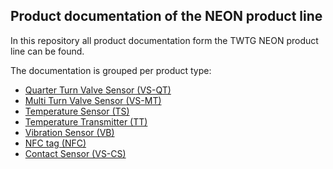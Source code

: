 ## Product documentation of the NEON product line

In this repository all product documentation form the TWTG NEON product line can be found. 

The documentation is grouped per product type:

- [Quarter Turn Valve Sensor (VS-QT)](VS-QT) 
- [Multi Turn Valve Sensor (VS-MT)](VS-MT) 
- [Temperature Sensor (TS)](TS) 
- [Temperature Transmitter (TT)](TT) 
- [Vibration Sensor (VB)](VB) 
- [NFC tag (NFC)](NFC) 
- [Contact Sensor (VS-CS)](VS-CS) 
